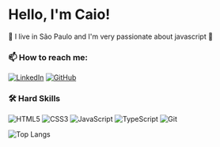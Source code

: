 # Hello, I'm Caio!
 👋
I live in São Paulo and I'm very passionate about javascript 🦏

### 📫 How to reach me:
  
[![LinkedIn](https://img.shields.io/badge/LinkedIn-000?style=for-the-badge&logo=linkedin&logoColor=0E76A8)](https://www.linkedin.com/in/caio-alves-636157194/)
[![GitHub](https://img.shields.io/badge/github-000?style=for-the-badge&logo=github)](https://github.com/ohmgcj)
<!---[![Instagram](https://img.shields.io/badge/Instagram-000?style=for-the-badge&logo=instagram)](https://www.instagram.com/godoy.js/)--->
### 🛠 Hard Skills

![HTML5](https://img.shields.io/badge/HTML5-000?style=for-the-badge&logo=html5) 
![CSS3](https://img.shields.io/badge/CSS3-000?style=for-the-badge&logo=css3&logoColor=264CE4)
![JavaScript](https://img.shields.io/badge/JavaScript-000?style=for-the-badge&logo=javascript)
![TypeScript](https://img.shields.io/badge/TypeScript-000?style=for-the-badge&logo=typescript)
![Git](https://img.shields.io/badge/git-000?style=for-the-badge&logo=git)

![Top Langs](https://github-readme-stats-git-masterrstaa-rickstaa.vercel.app/api/top-langs/?username=ohmgcj&bg_color=000&border_color=30A3DC&title_color=E94D5F&text_color=FFF&exclude_repo=ohmgcj.github.io,portfolio-teste&hide=HTML
)
